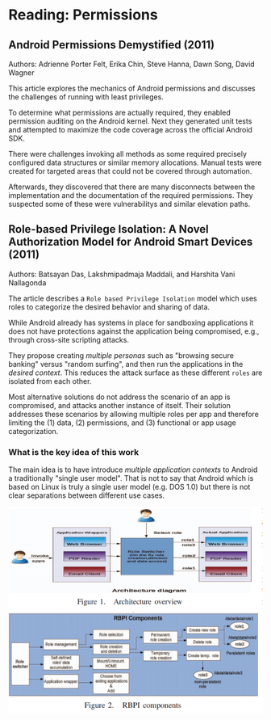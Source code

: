 # Reading: Permissions

## Android Permissions Demystified (2011)

Authors: Adrienne Porter Felt, Erika Chin, Steve Hanna, Dawn Song, David Wagner

This article explores the mechanics of Android permissions and discusses the challenges of running with least privileges.

To determine what permissions are actually required, they enabled permission auditing on the Android kernel. Next they generated unit tests and attempted to maximize the code coverage across the official Android SDK.

There were challenges invoking all methods as some required precisely configured data structures or similar memory allocations. Manual tests were created for targeted areas that could not be covered through automation.

Afterwards, they discovered that there are many disconnects between the implementation and the documentation of the required permissions. They suspected some of these were vulnerabilitys and similar elevation paths.

## Role-based Privilege Isolation: A Novel Authorization Model for Android Smart Devices (2011)

Authors: Batsayan Das, Lakshmipadmaja Maddali, and Harshita Vani Nallagonda

The article describes a `Role based Privilege Isolation` model which uses roles to categorize the desired behavior and sharing of data.

While Android already has systems in place for sandboxing applications it does not have protections against the application being compromised, e.g., through cross-site scripting attacks.

They propose creating _multiple personas_ such as "browsing secure banking" versus "random surfing", and then run the applications in the _desired context_. This reduces the attack surface as these different `roles` are isolated from each other.

Most alternative solutions do not address the scenario of an app is compromised, and attacks another instance of itself. Their solution addresses these scenarios by allowing multiple roles per app and therefore limiting the (1) data, (2) permissions, and (3) functional or app usage categorization.

### What is the key idea of this work

The main idea is to have introduce *multiple application contexts* to Android a traditionally "single user model". That is not to say that Android which is based on Linux is truly a single user model (e.g. DOS 1.0) but there is not clear separations between different use cases.

![android_role_arch.png](android_role_arch.png)
![android_role_comp.png](android_role_comp.png)

